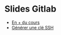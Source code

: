 # Slides Gitlab

<SlidesDeck src="gitlab" />

- [En + du cours](/cheatsheets/git/)
- [Générer une clé SSH](/cheatsheets/ssh-key/)